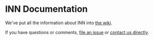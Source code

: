 # INN Documentation

We've put all the information about INN into [the wiki](https://github.com/INN/docs/wiki/). 

If you have questions or comments, [file an issue](https://github.com/INN/docs/issues) or [contact us directly](http://investigativenewsnetwork.org/contact/). 
